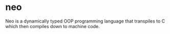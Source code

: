 # neo
Neo is a dynamically typed OOP programming language that transpiles to C which then compiles down to machine code.